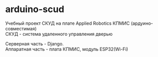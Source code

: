 # arduino-scud
Учебный проект СКУД на плате Applied Robotics КПМИС (ардуино-совместимая)  
СКУД - система удаленного управления дверью

Серверная часть - Django.  
Аппаратная часть - плата КПМИС, модуль ESP32(Wi-Fi)
